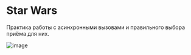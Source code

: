 # Star Wars
Практика работы с асинхронными вызовами и правильного выбора приёма для них.

![image](https://github.com/Alekseyshing/starWars/blob/main/img/starWars.gif)

